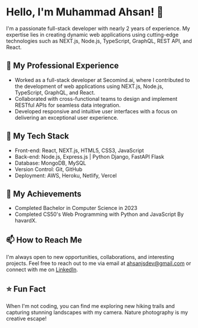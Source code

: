 # Hello, I'm Muhammad Ahsan! 👋

I'm a passionate full-stack developer with nearly 2 years of experience. My expertise lies in creating dynamic web applications using cutting-edge technologies such as NEXT.js, Node.js, TypeScript, GraphQL, REST API, and React.

## 💼 My Professional Experience

- Worked as a full-stack developer at Secomind.ai, where I contributed to the development of web applications using NEXT.js, Node.js, TypeScript, GraphQL, and React.
- Collaborated with cross-functional teams to design and implement RESTful APIs for seamless data integration.
- Developed responsive and intuitive user interfaces with a focus on delivering an exceptional user experience.

## 🚀 My Tech Stack

- Front-end: React, NEXT.js, HTML5, CSS3, JavaScript
- Back-end: Node.js, Express.js | Python Django, FastAPI Flask
- Database: MongoDB, MySQL
- Version Control: Git, GitHub
- Deployment: AWS, Heroku, Netlify, Vercel

## 🌟 My Achievements

- Completed Bachelor in Computer Science in 2023
- Completed CS50's Web Programming with Python and JavaScript By havardX.

## 📫 How to Reach Me

I'm always open to new opportunities, collaborations, and interesting projects. Feel free to reach out to me via email at ahsanjsdev@gmail.com or connect with me on [LinkedIn](https://www.linkedin.com/in/ahsan131-hub).

## ⭐️ Fun Fact

When I'm not coding, you can find me exploring new hiking trails and capturing stunning landscapes with my camera. Nature photography is my creative escape!

